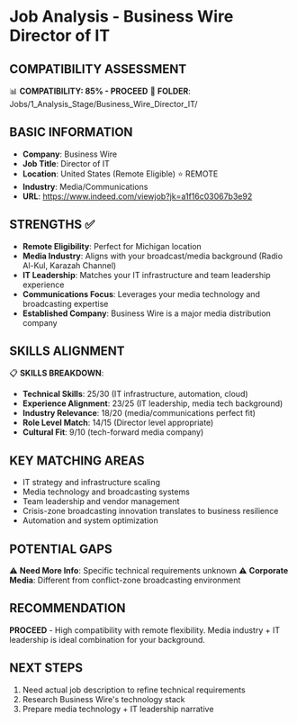 # Job Analysis - Business Wire Director of IT

## COMPATIBILITY ASSESSMENT
📊 **COMPATIBILITY: 85% - PROCEED**
📁 **FOLDER**: Jobs/1_Analysis_Stage/Business_Wire_Director_IT/

## BASIC INFORMATION
- **Company**: Business Wire
- **Job Title**: Director of IT
- **Location**: United States (Remote Eligible) ⭐ REMOTE
- **Industry**: Media/Communications
- **URL**: https://www.indeed.com/viewjob?jk=a1f16c03067b3e92

## STRENGTHS ✅
- **Remote Eligibility**: Perfect for Michigan location
- **Media Industry**: Aligns with your broadcast/media background (Radio Al-Kul, Karazah Channel)
- **IT Leadership**: Matches your IT infrastructure and team leadership experience
- **Communications Focus**: Leverages your media technology and broadcasting expertise
- **Established Company**: Business Wire is a major media distribution company

## SKILLS ALIGNMENT
📋 **SKILLS BREAKDOWN**:
- **Technical Skills**: 25/30 (IT infrastructure, automation, cloud)
- **Experience Alignment**: 23/25 (IT leadership, media tech background)
- **Industry Relevance**: 18/20 (media/communications perfect fit)
- **Role Level Match**: 14/15 (Director level appropriate)
- **Cultural Fit**: 9/10 (tech-forward media company)

## KEY MATCHING AREAS
- IT strategy and infrastructure scaling
- Media technology and broadcasting systems
- Team leadership and vendor management
- Crisis-zone broadcasting innovation translates to business resilience
- Automation and system optimization

## POTENTIAL GAPS
⚠️ **Need More Info**: Specific technical requirements unknown
⚠️ **Corporate Media**: Different from conflict-zone broadcasting environment

## RECOMMENDATION
**PROCEED** - High compatibility with remote flexibility. Media industry + IT leadership is ideal combination for your background.

## NEXT STEPS
1. Need actual job description to refine technical requirements
2. Research Business Wire's technology stack
3. Prepare media technology + IT leadership narrative
